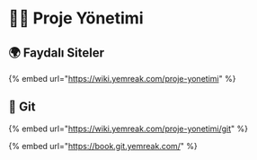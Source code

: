 # 👨‍💼 Proje Yönetimi

## 🌍 Faydalı Siteler

{% embed url="https://wiki.yemreak.com/proje-yonetimi" %}

## 🧩 Git

{% embed url="https://wiki.yemreak.com/proje-yonetimi/git" %}

{% embed url="https://book.git.yemreak.com/" %}

